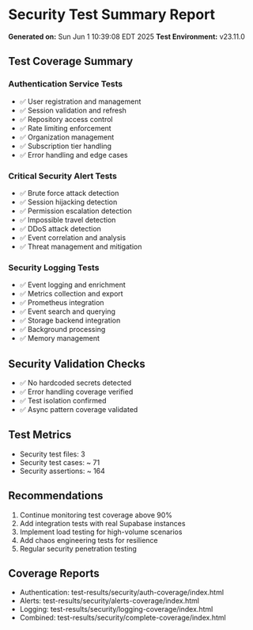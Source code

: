 # Security Test Summary Report

**Generated on:** Sun Jun  1 10:39:08 EDT 2025
**Test Environment:** v23.11.0

## Test Coverage Summary

### Authentication Service Tests
- ✅ User registration and management
- ✅ Session validation and refresh
- ✅ Repository access control
- ✅ Rate limiting enforcement
- ✅ Organization management
- ✅ Subscription tier handling
- ✅ Error handling and edge cases

### Critical Security Alert Tests
- ✅ Brute force attack detection
- ✅ Session hijacking detection
- ✅ Permission escalation detection
- ✅ Impossible travel detection
- ✅ DDoS attack detection
- ✅ Event correlation and analysis
- ✅ Threat management and mitigation

### Security Logging Tests
- ✅ Event logging and enrichment
- ✅ Metrics collection and export
- ✅ Prometheus integration
- ✅ Event search and querying
- ✅ Storage backend integration
- ✅ Background processing
- ✅ Memory management

## Security Validation Checks
- ✅ No hardcoded secrets detected
- ✅ Error handling coverage verified
- ✅ Test isolation confirmed
- ✅ Async pattern coverage validated

## Test Metrics
- Security test files:        3
- Security test cases: ~      71
- Security assertions: ~     164

## Recommendations
1. Continue monitoring test coverage above 90%
2. Add integration tests with real Supabase instances
3. Implement load testing for high-volume scenarios
4. Add chaos engineering tests for resilience
5. Regular security penetration testing

## Coverage Reports
- Authentication: test-results/security/auth-coverage/index.html
- Alerts: test-results/security/alerts-coverage/index.html
- Logging: test-results/security/logging-coverage/index.html
- Combined: test-results/security/complete-coverage/index.html
